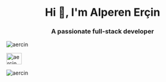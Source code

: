 <h1 align="center">Hi 👋, I'm Alperen Erçin</h1>
<h3 align="center">A passionate full-stack developer</h3>

<p align="left"> <img src="https://komarev.com/ghpvc/?username=aercin&label=Profile%20views&color=0e75b6&style=flat" alt="aercin" /> </p>
<p align="left">
<a href="https://linkedin.com/in/aercin" target="blank"><img align="center" src="https://raw.githubusercontent.com/rahuldkjain/github-profile-readme-generator/master/src/images/icons/Social/linked-in-alt.svg" alt="aercin" height="30" width="40" /></a>
</p>

<p><img align="center" src="https://github-readme-stats.vercel.app/api/top-langs?username=aercin&show_icons=true&locale=en&layout=compact" alt="aercin" /></p> 
